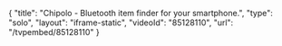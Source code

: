 {
    "title": "Chipolo - Bluetooth item finder for your smartphone.",
    "type": "solo",
    "layout": "iframe-static",
    "videoId": "85128110",
    "url": "\/tvpembed\/85128110"
}